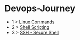 # Devops-Journey
- 1 > [Linux Commands](https://github.com/sanjay9027/Devops-Journey/blob/48289ceff6c7660e4625306cf0d0b1ace62cc91e/Linux%20Commands.md)
- 2 > [Shell Scripting](https://github.com/sanjay9027/Devops-Journey/blob/master/ShellScripting.md)
- 3 > [SSH - Secure Shell](https://github.com/sanjay9027/Devops-Journey/blob/master/SSH%20-%20Secure%20Shell.md)

